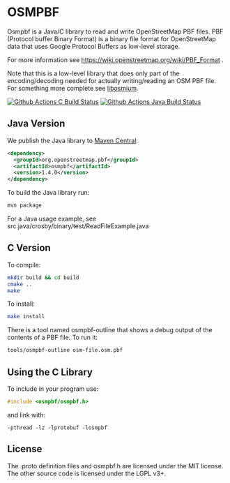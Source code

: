 
# OSMPBF

Osmpbf is a Java/C library to read and write OpenStreetMap PBF files.
PBF (Protocol buffer Binary Format) is a binary file format for OpenStreetMap
data that uses Google Protocol Buffers as low-level storage.

For more information see https://wiki.openstreetmap.org/wiki/PBF_Format .

Note that this is a low-level library that does only part of the
encoding/decoding needed for actually writing/reading an OSM PBF file. For
something more complete see [libosmium](https://osmcode.org/libosmium/).

[![Github Actions C Build Status](https://github.com/openstreetmap/OSM-binary/workflows/C%20CI/badge.svg?branch=master)](https://github.com/openstreetmap/OSM-binary/actions)
[![Github Actions Java Build Status](https://github.com/openstreetmap/OSM-binary/workflows/Java%20CI/badge.svg?branch=master)](https://github.com/openstreetmap/OSM-binary/actions)

## Java Version

We publish the Java library to [Maven Central](https://search.maven.org/):

```xml
<dependency>
  <groupId>org.openstreetmap.pbf</groupId>
  <artifactId>osmpbf</artifactId>
  <version>1.4.0</version>
</dependency>
```

To build the Java library run:

```sh
mvn package
```

For a Java usage example, see src.java/crosby/binary/test/ReadFileExample.java


## C Version

To compile:

```sh
mkdir build && cd build
cmake ..
make
```

To install:

```sh
make install
```

There is a tool named osmpbf-outline that shows a debug output of the contents
of a PBF file. To run it:

```sh
tools/osmpbf-outline osm-file.osm.pbf
```


## Using the C Library

To include in your program use:

```c
#include <osmpbf/osmpbf.h>
```

and link with:

```
-pthread -lz -lprotobuf -losmpbf
```


## License

The .proto definition files and osmpbf.h are licensed under the MIT license.
The other source code is licensed under the LGPL v3+.

